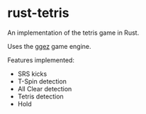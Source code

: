 # rust-tetris
An implementation of the tetris game in Rust.

Uses the [ggez](https://ggez.rs/) game engine.

Features implemented:

- SRS kicks
- T-Spin detection
- All Clear detection
- Tetris detection
- Hold
